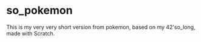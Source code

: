 # so_pokemon

This is my very very short version from pokemon, based on my 42'so_long, made with Scratch.